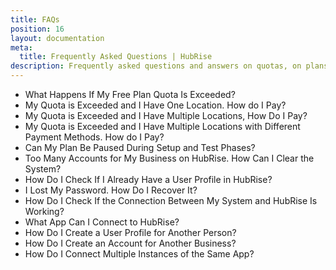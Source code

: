 ```yaml
---
title: FAQs
position: 16
layout: documentation
meta:
  title: Frequently Asked Questions | HubRise
description: Frequently asked questions and answers on quotas, on plans, on user profile, on accounts, on connections and a lot more.  
---
```


- <Link to="/docs/faqs/free-plan-quota-exceeded-what-happens/">What Happens If My Free Plan Quota Is Exceeded?</Link>
- <Link to="/docs/faqs/quota-exceeded-one-location-how-do-i-pay/">My Quota is Exceeded and I Have One Location. How do I Pay?</Link>
- <Link to="/docs/faqs/quota-exceeded-multiple-locations-how-do-i-pay/">My Quota is Exceeded and I Have Multiple Locations, How Do I Pay?</Link>
- <Link to="/docs/faqs/quota-exceeded-multiple-locations-with-different-payment-methods-how-do-i-pay/">My Quota is Exceeded and I Have Multiple Locations with Different Payment Methods. How do I Pay?</Link>
- <Link to="/docs/faqs/pause-plan-during-setup-and-test-phases/">Can My Plan Be Paused During Setup and Test Phases?</Link>
- <Link to="/docs/faqs/how-can-i-clear-accounts/">Too Many Accounts for My Business on HubRise. How Can I Clear the System?</Link>
- <Link to="/docs/faqs/check-if-i-already-have-a-user-profile-in-hubrise/">How Do I Check If I Already Have a User Profile in HubRise?</Link>
- <Link to="/docs/faqs/recover-lost-password-in-hubrise/">I Lost My Password. How Do I Recover It?</Link>
- <Link to="/docs/faqs/check-connection-between-my-system-and-hubrise/">How Do I Check If the Connection Between My System and HubRise Is Working?</Link>
- <Link to="/docs/faqs/what-app-can-i-connect-to-hubrise/">What App Can I Connect to HubRise?</Link>
- <Link to="/docs/faqs/create-a-user-profile-for-another-person/">How Do I Create a User Profile for Another Person?</Link>
- <Link to="/docs/faqs/create-an-account-for-another-business/">How Do I Create an Account for Another Business?</Link>
- <Link to="/docs/faqs/connect-multiple-instances-same-app/">How Do I Connect Multiple Instances of the Same App?</Link>
